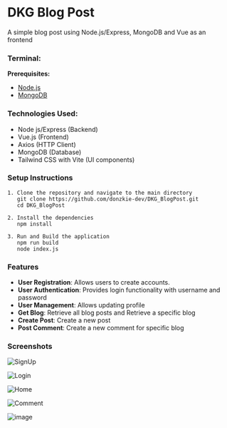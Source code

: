 # DKG Blog Post

A simple blog post using Node.js/Express, MongoDB and Vue as an frontend

### Terminal:

**Prerequisites:**

- [Node.js](https://nodejs.org/)
- [MongoDB](https://www.mongodb.com/docs/manual/administration/install-community/)

### Technologies Used:
- Node js/Express (Backend)
- Vue.js (Frontend)
- Axios (HTTP Client)
- MongoDB (Database)
- Tailwind CSS with Vite (UI components)

### Setup Instructions

```
1. Clone the repository and navigate to the main directory
   git clone https://github.com/donzkie-dev/DKG_BlogPost.git
   cd DKG_BlogPost 

2. Install the dependencies
   npm install

3. Run and Build the application
   npm run build
   node index.js
```

### Features
- **User Registration**: Allows users to create accounts.
- **User Authentication**: Provides login functionality with username and password
- **User Management**: Allows updating profile
- **Get Blog**: Retrieve all blog posts and Retrieve a specific blog
- **Create Post**: Create a new post
- **Post Comment**: Create a new comment for specific blog

### Screenshots 
![SignUp](https://github.com/donzkie-dev/DKG_BlogPost/assets/20560079/6f1a5fed-d6ec-49db-9064-600f73de029c) 

![Login](https://github.com/donzkie-dev/DKG_BlogPost/assets/20560079/6681f416-787b-417f-b565-8a107884b927) 

![Home](https://github.com/donzkie-dev/DKG_BlogPost/assets/20560079/c0df9803-7fae-4f2e-8691-4e46b5d69228)

![Comment](https://github.com/donzkie-dev/DKG_BlogPost/assets/20560079/cd983fde-8779-4d4a-bde6-3be533089dd1) 

![image](https://github.com/donzkie-dev/DKG_BlogPost/assets/20560079/f63ab9d2-d166-42d8-b355-0bf3b149e8b1)




